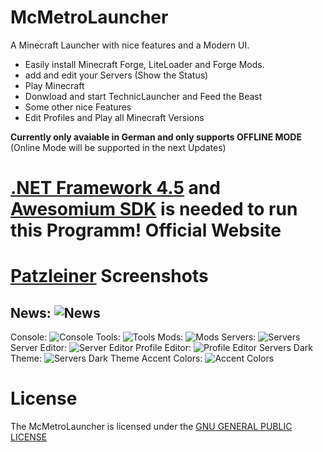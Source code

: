    McMetroLauncher
=====================
A Minecraft Launcher with nice features and a Modern UI.

- Easily install Minecraft Forge, LiteLoader and Forge Mods.
- add and edit your Servers (Show the Status)
- Play Minecraft
- Donwload and start TechnicLauncher and Feed the Beast
- Some other nice Features
- Edit Profiles and Play all Minecraft Versions

**Currently only avaiable in German and only supports OFFLINE MODE**
(Online Mode will be supported in the next Updates)

[.NET Framework 4.5](http://www.microsoft.com/de-de/download/details.aspx?id=30653) and [Awesomium SDK](http://awesomium.com/download) is needed to run this Programm!
  Official Website
=====================
[Patzleiner](http://patzleiner.net)
  Screenshots
=====================
News:
![News](http://patzleiner.net/mcmetrolauncher/images/mcmetrolauncher_news.png)
------------------------------------------------------------
Console:
![Console](http://patzleiner.net/mcmetrolauncher/images/mcmetrolauncher_console.png)
Tools:
![Tools](http://patzleiner.net/mcmetrolauncher/images/mcmetrolauncher_tools.png)
Mods:
![Mods](http://patzleiner.net/mcmetrolauncher/images/mcmetrolauncher_mods.png)
Servers:
![Servers](http://patzleiner.net/mcmetrolauncher/images/mcmetrolauncher_servers.png)
Server Editor:
![Server Editor](http://patzleiner.net/mcmetrolauncher/images/mcmetrolauncher_server_editor.png)
Profile Editor:
![Profile Editor](http://patzleiner.net/mcmetrolauncher/images/mcmetrolauncher_profile_editor.png)
Servers Dark Theme:
![Servers Dark Theme](http://patzleiner.net/mcmetrolauncher/images/mcmetrolauncher_servers_dark.png)
Accent Colors:
![Accent Colors](http://patzleiner.net/mcmetrolauncher/images/mcmetrolauncher_accents.png)

  License
=====================

The McMetroLauncher is licensed under the [GNU GENERAL PUBLIC LICENSE](LICENSE)
